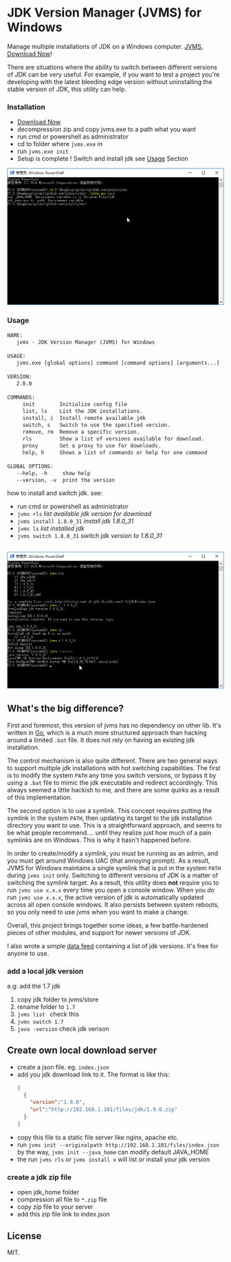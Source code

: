 # JDK Version Manager (JVMS) for Windows

Manage multiple installations of JDK on a Windows computer.
[JVMS](https://github.com/ystyle/jvms), [Download Now](https://github.com/ystyle/jvms/releases)!


There are situations where the ability to switch between different versions of JDK can be very
useful. For example, if you want to test a project you're developing with the latest
bleeding edge version without uninstalling the stable version of JDK, this utility can help.

### Installation
- [Download Now](https://github.com/ystyle/jvms/releases)
- decompression zip and copy jvms.exe to a path what you want
- run cmd or powershell as administrator
- cd to folder where `jvms.exe` in
- run `jvms.exe init`
- Setup is complete ! Switch and install jdk see [Usage](#Usage) Section

![](images/powershell_2017-07-23_00-38-13.png)


### Usage
```shell
NAME:
   jvms - JDK Version Manager (JVMS) for Windows

USAGE:
   jvms.exe [global options] command [command options] [arguments...]

VERSION:
   2.0.0

COMMANDS:
     init        Initialize config file
     list, ls    List the JDK installations.
     install, i  Install remote available jdk
     switch, s   Switch to use the specified version.
     remove, rm  Remove a specific version.
     rls         Show a list of versions available for download.
     proxy       Set a proxy to use for downloads.
     help, h     Shows a list of commands or help for one command

GLOBAL OPTIONS:
   --help, -h     show help
   --version, -v  print the version
```

how to install and switch jdk. see:
- run cmd or powershell as administrator
- `jvms rls` *list available jdk version for download*
- `jvms install 1.8.0_31` *install jdk 1.8.0_31*
- `jvms ls` *list installed jdk*
- `jvms switch 1.8.0_31` *switch jdk version to 1.8.0_31*

![](images/powershell_2017-07-23_01-26-40.png)
---

## What's the big difference?

First and foremost, this version of jvms has no dependency on other lib. It's written in [Go](http://golang.org/), which is a much more structured
approach than hacking around a limited `.bat` file. It does not rely on having an existing jdk installation.

The control mechanism is also quite different. There are two general ways to support multiple jdk installations with hot switching capabilities.
The first is to modify the system `PATH` any time you switch versions, or bypass it by using a `.bat` file to mimic the jdk executable and redirect
accordingly. This always seemed a little hackish to me, and there are some quirks as a result of this implementation.

The second option is to use a symlink. This concept requires putting the symlink in the system `PATH`, then updating its target to
the jdk installation directory you want to use. This is a straightforward approach, and seems to be what people recommend.... until they
realize just how much of a pain symlinks are on Windows. This is why it hasn't happened before.

In order to create/modify a symlink, you must be running as an admin, and you must get around Windows UAC (that annoying prompt). As a result, JVMS for Windows
maintains a single symlink that is put in the system `PATH` during `jvms init` only. Switching to different versions of JDK is a matter of
switching the symlink target. As a result, this utility does **not** require you to run `jvms use x.x.x` every time you open a console window.
When you _do_ run `jvms use x.x.x`, the active version of jdk is automatically updated across all open console windows. It also persists
between system reboots, so you only need to use jvms when you want to make a change.

Overall, this project brings together some ideas, a few battle-hardened pieces of other modules, and support for newer versions of JDK.

I also wrote a simple [data feed](http://github.com/ystyle/jvms) containing a list of jdk versions. It's free for anyone to use.

### add a local jdk version
e.g: add the 1.7 jdk

1. copy jdk folder to jvms/store
2. rename folder to `1.7`
3. `jvms list ` check this
4. `jvms switch 1.7`
5. `java -version` check jdk verison


## Create own local download server
- create a json file. eg. `index.json`
- add you jdk download link to it. The format is like this:
  ```json
  [
    {
      "version":"1.9.0",
      "url":"http://192.168.1.101/files/jdk/1.9.0.zip"
    }
  ]
  ```
- copy this file to a static file server like nginx, apache etc.
- run `jvms init --originalpath http://192.168.1.101/files/index.json` by the way, `jvms init --java_home` can modify default JAVA_HOME
- the run `jvms rls` or `jvms install x` will list or install  your jdk version

### create a jdk zip file
- open jdk_home folder
- compression all file to `*.zip` file
- copy zip file to your server
- add this zip file link to index.json


## License

MIT.
